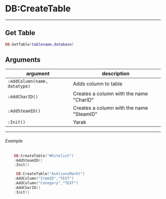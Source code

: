 # DB:CreateTable

------------

## Get Table

```lua
DB:GetTable(tablename,database)
```


## Arguments

| argument                     | description                              | 
|------------------------------|------------------------------------------|
| `:AddColumn(name, datatype)` | Adds column to table                     |
| `:AddCharID()`               | Creates a column with the name "CharID"  |
| `:AddSteamID()`              | Creates a column with the name "SteamID" |
| `:Init()`                    | Yarak                                    |



------------

###### Example
```lua
    DB:CreateTable("Whitelist")
    :AddSteamID()
    :Init()

     DB:CreateTable("AuktionsMarkt")
    :AddColumn("ItemID","TEXT")
    :AddColumn("Category","TEXT")
    :AddCharID()
    :Init()
```